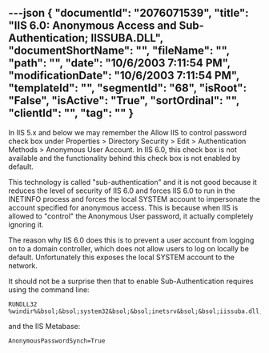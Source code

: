 ---json
{
  "documentId": "2076071539",
  "title": "IIS 6.0: Anonymous Access and Sub-Authentication; IISSUBA.DLL",
  "documentShortName": "",
  "fileName": "",
  "path": "",
  "date": "10/6/2003 7:11:54 PM",
  "modificationDate": "10/6/2003 7:11:54 PM",
  "templateId": "",
  "segmentId": "68",
  "isRoot": "False",
  "isActive": "True",
  "sortOrdinal": "",
  "clientId": "",
  "tag": ""
}
---

In IIS 5.x and below we may remember the Allow IIS to control password check box under Properties &gt; Directory Security &gt; Edit &gt; Authentication Methods &gt; Anonymous User Account. In IIS 6.0, this check box is not available and the functionality behind this check box is not enabled by default.

This technology is called &quot;sub-authentication&quot; and it is not good because it reduces the level of security of IIS 6.0 and forces IIS 6.0 to run in the INETINFO process and forces the local SYSTEM account to impersonate the account specified for anonymous access. This is because when IIS is allowed to &quot;control&quot; the Anonymous User password, it actually completely ignoring it.

The reason why IIS 6.0 does this is to prevent a user account from logging on to a domain controller, which does not allow users to log on locally be default. Unfortunately this exposes the local SYSTEM account to the network.

It should not be a surprise then that to enable Sub-Authentication requires using the command line:

    RUNDLL32 %windir%&bsol;&bsol;system32&bsol;&bsol;inetsrv&bsol;&bsol;iissuba.dll,RegisterIISSuba

and the IIS Metabase:

    AnonymousPasswordSynch=True
